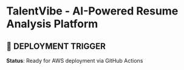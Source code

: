 # TalentVibe - AI-Powered Resume Analysis Platform

## 🚀 DEPLOYMENT TRIGGER
**Status**: Ready for AWS deployment via GitHub Actions
